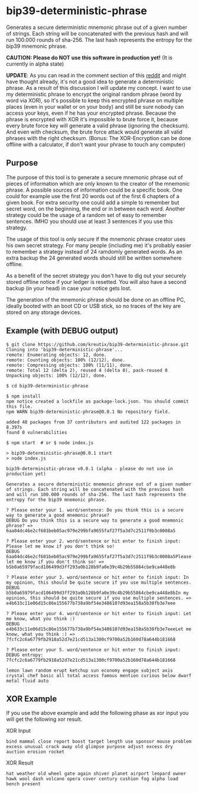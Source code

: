 # bip39-deterministic-phrase

Generates a secure deterministic mnemonic phrase out of a given number of strings. Each string will be concatenated with the previous hash and will run 100.000 rounds of sha-256. The last hash represents the entropy for the bip39 mnemonic phrase.

**CAUTION: Please do NOT use this software in production yet!** (It is currently in alpha state)

**UPDATE**: As you can read in the comment section of this [reddit](https://www.reddit.com/r/ledgerwallet/comments/azhkc6/create_your_own_secure_mnemonic_phrase/) and might have thought already, it's not a good idea to generate a deterministic phrase. As a result of this discussion I will update my concept. I want to use my deterministic phrase to encrypt the original random phrase (word by word via XOR), so it's possible to keep this encrypted phrase on multiple places (even in your wallet or on your body) and still be sure nobody can access your keys, even if he has your encrypted phrase. Because the phrase is encrypted with XOR it's impossible to brute force it, because every brute force key will generate a valid phrase (ignoring the checksum). And even with checksum, the brute force attack would generate all valid phrases with the right checksum. (Bonus: The XOR-Encryption can be done offline with a calculator, if don't want your phrase to touch any computer)

## Purpose 

The purpose of this tool is to generate a secure mnemonic phrase out of pieces of information which are only known to the creator of the mnemonic phrase. A possible sources of information could be a specific book. One could for example use the first 20 words out of the first 6 chapters of a given book. For extra security one could add a simple to remember but secret word, on the beginning, the end or in between each word. Another strategy could be the usage of a random set of easy to remember sentences. IMHO you should use at least 3 sentences if you use this strategy.

The usage of this tool is only secure if the mnemonic phrase creator uses his own secret strategy. For many people (including me) it's probably easier to remember a strategy instead of 24 ramdomly generated words. As an extra backup the 24 generated words should still be written somewhere offline.

As a benefit of the secret strategy you don't have to dig out your securely stored offline notice if your ledger is resetted. You will also have a second backup (in your head) in case your notice gets lost.

The generation of the mnemonic phrase should be done on an offline PC, ideally booted with an boot CD or USB stick, so no traces of the key are stored on any storage devices.

## Example (with DEBUG output)

```
$ git clone https://github.com/kreutix/bip39-deterministic-phrase.git
Cloning into 'bip39-deterministic-phrase'...
remote: Enumerating objects: 12, done.
remote: Counting objects: 100% (12/12), done.
remote: Compressing objects: 100% (11/11), done.
remote: Total 12 (delta 2), reused 4 (delta 0), pack-reused 0
Unpacking objects: 100% (12/12), done.

$ cd bip39-deterministic-phrase

$ npm install
npm notice created a lockfile as package-lock.json. You should commit this file.
npm WARN bip39-deterministic-phrase@0.0.1 No repository field.

added 48 packages from 37 contributors and audited 122 packages in 8.397s
found 0 vulnerabilities

$ npm start  # or $ node index.js

> bip39-deterministic-phrase@0.0.1 start
> node index.js

bip39-deterministic-phrase v0.0.1 (alpha - please do not use in production yet)

Generates a secure deterministic mnemonic phrase out of a given number of strings. Each string will be concatenated with the previous hash and will run 100.000 rounds of sha-256. The last hash represents the entropy for the bip39 mnemonic phrase.

? Please enter your 1. word/sentence: Do you think this is a secure way to generate a good mnemonic phrase?
DEBUG Do you think this is a secure way to generate a good mnemonic phrase? => 6aa04dc46e2cf601beb05ac979e299bfa9655faf27f5a3d7c2511f9b3c0008a5

? Please enter your 2. word/sentence or hit enter to finish input: Please let me know if you don't think so!
DEBUG 6aa04dc46e2cf601beb05ac979e299bfa9655faf27f5a3d7c2511f9b3c0008a5Please let me know if you don't think so! => b5b0a65979facd106499d3ff293a0b128b9fa0e39c4b29b55864cbe9ca448e8b

? Please enter your 3. word/sentence or hit enter to finish input: In my opinion, this should be quite secure if you use multiple sentences.
DEBUG b5b0a65979facd106499d3ff293a0b128b9fa0e39c4b29b55864cbe9ca448e8bIn my opinion, this should be quite secure if you use multiple sentences. => e4b633c11e06d15c86e155677b738a9bf54e3486107d93ea158a5b38fb3e7eee

? Please enter your 4. word/sentence or hit enter to finish input: Let me know, what you think :)
DEBUG e4b633c11e06d15c86e155677b738a9bf54e3486107d93ea158a5b38fb3e7eeeLet me know, what you think :) => 7fcfc2c6a6779fb2918a52d7e21cd513a1300cf9700a52b160d78a644b181668

? Please enter your 5. word/sentence or hit enter to finish input: 
DEBUG entropy: 7fcfc2c6a6779fb2918a52d7e21cd513a1300cf9700a52b160d78a644b181668

lemon lawn random erupt ketchup sun economy engage subject axis crystal chef basic all total access famous mention curious below dwarf metal fluid auto
```

## XOR Example

If you use the above example and add the following phase as xor input you will get the following xor result.

XOR Input
```
bind mammal close report boost target length use sponsor mouse problem excess unusual crack away old glimpse purpose adjust excess dry auction erosion rocket
```

XOR Result 
```
hat weather old wheel gate again shiver planet airport leopard owner hawk wool dash volcano opera cover century cushion fog alpha load bench present
```
